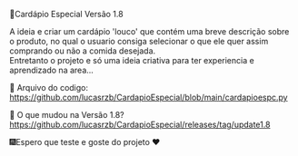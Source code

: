 🚀Cardápio Especial Versão 1.8

A ideia e criar um cardápio  'louco' que contém uma breve descrição sobre o produto, no qual o usuario consiga selecionar o que ele quer assim comprando ou não a comida desejada.  
Entretanto o projeto e só uma ideia criativa para ter experiencia e aprendizado na area...


📑 Arquivo do codigo: https://github.com/lucasrzb/CardapioEspecial/blob/main/cardapioespc.py

📁 O que mudou na Versão 1.8?
https://github.com/lucasrzb/CardapioEspecial/releases/tag/update1.8

   
  🎆Espero que teste e goste do projeto ❤️
